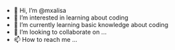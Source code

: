 - 👋 Hi, I’m @mxalisa
- 👀 I’m interested in learning about coding
- 🌱 I’m currently learning basic knowledge about coding
- 💞️ I’m looking to collaborate on ...
- 📫 How to reach me ...

<!---
mxalisa/mxalisa is a ✨ special ✨ repository because its `README.md` (this file) appears on your GitHub profile.
You can click the Preview link to take a look at your changes.
--->

